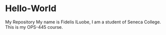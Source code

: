 # Hello-World
My Repository
My name is Fidelis ILuobe, I am a student of Seneca College. This is my OPS-445 course. 
